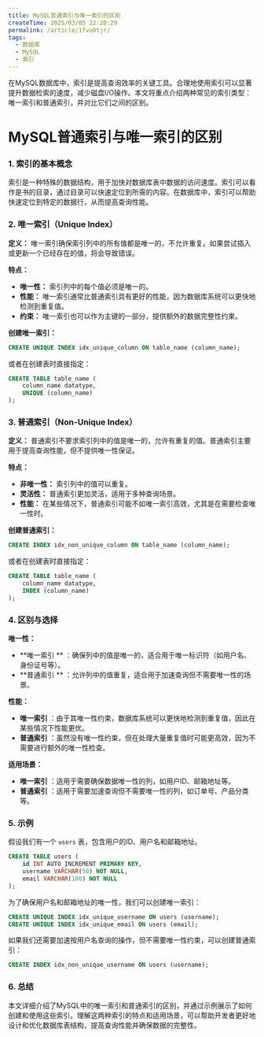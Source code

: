 ```yaml
---
title: MySQL普通索引与唯一索引的区别
createTime: 2025/03/05 22:20:29
permalink: /article/1fvu0tjr/
tags:
  - 数据库
  - MySQL
  - 索引
---
```


在MySQL数据库中，索引是提高查询效率的关键工具。合理地使用索引可以显著提升数据检索的速度，减少磁盘I/O操作。本文将重点介绍两种常见的索引类型：唯一索引和普通索引，并对比它们之间的区别。

<!-- more -->

# MySQL普通索引与唯一索引的区别

### 1. 索引的基本概念

索引是一种特殊的数据结构，用于加快对数据库表中数据的访问速度。索引可以看作是书的目录，通过目录可以快速定位到所需的内容。在数据库中，索引可以帮助快速定位到特定的数据行，从而提高查询性能。

### 2. 唯一索引（Unique Index）

**定义：**
唯一索引确保索引列中的所有值都是唯一的，不允许重复。如果尝试插入或更新一个已经存在的值，将会导致错误。

**特点：**
- **唯一性：** 索引列中的每个值必须是唯一的。
- **性能：** 唯一索引通常比普通索引具有更好的性能，因为数据库系统可以更快地检测到重复值。
- **约束：** 唯一索引也可以作为主键的一部分，提供额外的数据完整性约束。

**创建唯一索引：**

```sql
CREATE UNIQUE INDEX idx_unique_column ON table_name (column_name);
```

或者在创建表时直接指定：

```sql
CREATE TABLE table_name (
    column_name datatype,
    UNIQUE (column_name)
);
```

### 3. 普通索引（Non-Unique Index）

**定义：**
普通索引不要求索引列中的值是唯一的，允许有重复的值。普通索引主要用于提高查询性能，但不提供唯一性保证。

**特点：**
-  **非唯一性：**  索引列中的值可以重复。
-  **灵活性：** 普通索引更加灵活，适用于多种查询场景。
-  **性能：** 在某些情况下，普通索引可能不如唯一索引高效，尤其是在需要检查唯一性时。

**创建普通索引：**

```sql
CREATE INDEX idx_non_unique_column ON table_name (column_name);
```

或者在创建表时直接指定：

```sql
CREATE TABLE table_name (
    column_name datatype,
    INDEX (column_name)
);
```

### 4. 区别与选择

**唯一性：**

-  **唯一索引 ** ：确保列中的值是唯一的，适合用于唯一标识符（如用户名、身份证号等）。
-  **普通索引 ** ：允许列中的值重复，适合用于加速查询但不需要唯一性的场景。

**性能：**

-  **唯一索引** ：由于其唯一性约束，数据库系统可以更快地检测到重复值，因此在某些情况下性能更优。
-  **普通索引** ：虽然没有唯一性约束，但在处理大量重复值时可能更高效，因为不需要进行额外的唯一性检查。

**适用场景：**
-  **唯一索引** ：适用于需要确保数据唯一性的列，如用户ID、邮箱地址等。
-  **普通索引** ：适用于需要加速查询但不需要唯一性的列，如订单号、产品分类等。

### 5. 示例

假设我们有一个 `users` 表，包含用户的ID、用户名和邮箱地址。

```sql
CREATE TABLE users (
    id INT AUTO_INCREMENT PRIMARY KEY,
    username VARCHAR(50) NOT NULL,
    email VARCHAR(100) NOT NULL
);
```

为了确保用户名和邮箱地址的唯一性，我们可以创建唯一索引：

```sql
CREATE UNIQUE INDEX idx_unique_username ON users (username);
CREATE UNIQUE INDEX idx_unique_email ON users (email);
```

如果我们还需要加速按用户名查询的操作，但不需要唯一性约束，可以创建普通索引：

```sql
CREATE INDEX idx_non_unique_username ON users (username);
```

### 6. 总结

本文详细介绍了MySQL中的唯一索引和普通索引的区别，并通过示例展示了如何创建和使用这些索引。理解这两种索引的特点和适用场景，可以帮助开发者更好地设计和优化数据库表结构，提高查询性能并确保数据的完整性。
